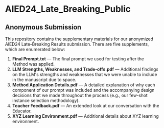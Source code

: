 # AIED24_Late_Breaking_Public
## Anonymous Submission
This repository contains the supplementary materials for our anonymized AIED24 Late-Breaking Results submission. There are five supplements, which are enumerated below:

1. **Final Prompt.txt** — The final prompt we used for testing after the Method was applied.
2. **LLM Strengths, Weaknesses, and Trade-offs.pdf** — Additional findings on the LLM's strengths and weaknesses that we were unable to include in the manuscript due to space.
3. **Method Application Details.pdf** — A detailed explanation of why each component of our prompt was included and the accompanying design decisions that we made throughout the process (e.g., our few-shot instance selection methodology).
4. **Teacher Feedback.pdf** — An extended look at our conversation with the Educator.
5. **XYZ Learning Environment.pdf** — Additional details about XYZ learning environment.
